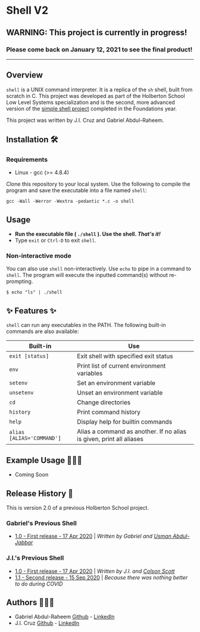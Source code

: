 # Shell V2

## **WARNING:** This project is currently in progress!
### Please come back on January 12, 2021 to see the final product!

---

## Overview

`shell` is a UNIX command interpreter. It is a replica of the `sh` shell, built from scratch in C. This project was developed as part of the Holberton School Low Level Systems specialization and is the second, more advanced version of the [simple shell project](https://github.com/jicruz96/JISH_A-Custom-Shell-Terminal) completed in the Foundations year.

This project was written by J.I. Cruz and Gabriel Abdul-Raheem.

## Installation 🛠

### Requirements
* Linux - gcc (>= 4.8.4)

Clone this repository to your local system. Use the following to compile the program and save the executable into a file named `shell`:
```
gcc -Wall -Werror -Wextra -pedantic *.c -o shell
```

## Usage 

* **Run the executable file (  `./shell`   ). Use the shell. *That's it!***
* Type `exit` or `Ctrl-D` to exit `shell`. 

### Non-interactive mode

You can also use `shell` non-interactively. Use `echo` to pipe in a command to `shell`. The program will execute the inputted command(s) without re-prompting.
```
$ echo "ls" | ./shell
```

## ✨ Features ✨

`shell` can run any executables in the PATH. The following built-in commands are also available:

| Built-in | Use |
|-|-|
| `exit [status]` |	Exit shell with specified exit status |
| `env`	| Print list of current environment variables |
| `setenv` | Set an environment variable |
| `unsetenv` | Unset an environment variable |
| `cd` | Change directories |
| `history` | Print command history |
| `help` | Display help for builtin commands |
| `alias [ALIAS='COMMAND']` | Alias a command as another. If no alias is given, print all aliases |

## Example Usage 🤷🏽‍♂️

* Coming Soon

## Release History 🧾

This is version 2.0 of a previous Holberton School project.

### Gabriel's Previous Shell
* [1.0 - First release - 17 Apr 2020](https://github.com/UsmanGTA/simple_shell) | *Written by Gabriel and [Usman Abdul-Jabbar](https://usmanjabbar.com)*

### J.I.'s Previous Shell
* [1.0 - First release - 17 Apr 2020](https://github.com/OctopusHugz/simple_shell/tree/5f9dbb9c0bc978b5f8566eac0ce5cc05496c22a0) | *Written by J.I. and [Colson Scott](https://github.com/OctopusHugz)*
* [1.1 - Second release - 15 Sep 2020](https://github.com/jicruz96/simple_shell) | *Because there was nothing better to do during COVID*

## Authors 👨🏽‍💻

* Gabriel Abdul-Raheem [Github](https://github.com/GabrielAbdul) - [LinkedIn](https://www.linkedin.com/in/gabriel-abdul-raheem-3a1a01144/)
* J.I. Cruz [Github](https://github.com/jicruz96) - [LinkedIn](https://linkedin.com/in/jicruzpr)
